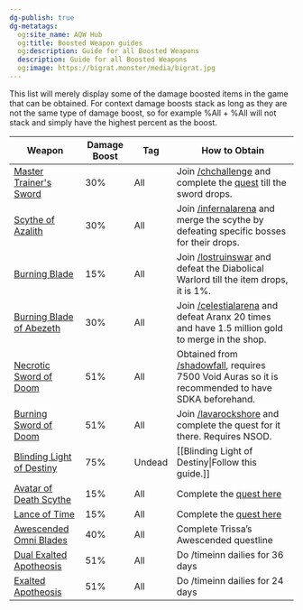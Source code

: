 ```yaml
---
dg-publish: true
dg-metatags:
  og:site_name: AQW Hub
  og:title: Boosted Weapon guides
  og:description: Guide for all Boosted Weapons
  description: Guide for all Boosted Weapons
  og:image: https://bigrat.monster/media/bigrat.jpg
---
```

This list will merely display some of the damage boosted items in the game that can be obtained. For context damage boosts stack as long as they are not the same type of damage boost, so for example %All + %All will not stack and simply have the highest percent as the boost.

| Weapon                                                                                | Damage Boost | Tag    | How to Obtain                                                                                                                                                 |
| ------------------------------------------------------------------------------------- | ------------ | ------ | ------------------------------------------------------------------------------------------------------------------------------------------------------------- |
| [Master Trainer's Sword](http://aqwwiki.wikidot.com/master-trainer-s-sword)           | 30%          | All    | Join [/chchallenge](http://aqwwiki.wikidot.com/class-hall-challenge) and complete the [quest](http://aqwwiki.wikidot.com/psiae-s-quest) till the sword drops. |
| [Scythe of Azalith](http://aqwwiki.wikidot.com/scythe-of-azalith)                     | 30%          | All    | Join [/infernalarena](http://aqwwiki.wikidot.com/infernal-arena) and merge the scythe by defeating specific bosses for their drops.                           |
| [Burning Blade](http://aqwwiki.wikidot.com/burning-blade-2)                           | 15%          | All    | Join [/lostruinswar](http://aqwwiki.wikidot.com/lost-ruins-war) and defeat the Diabolical Warlord till the item drops, it is 1%.                              |
| [Burning Blade of Abezeth](http://aqwwiki.wikidot.com/burning-blade-of-abezeth)       | 30%          | All    | Join [/celestialarena](http://aqwwiki.wikidot.com/celestial-arena) and defeat Aranx 20 times and have 1.5 million gold to merge in the shop.                  |
| [Necrotic Sword of Doom](http://aqwwiki.wikidot.com/necrotic-sword-of-doom-sword)     | 51%          | All    | Obtained from [/shadowfall](http://aqwwiki.wikidot.com/shadowfall), requires 7500 Void Auras so it is recommended to have SDKA beforehand.                    |
| [Burning Sword of Doom](http://aqwwiki.wikidot.com/burning-sword-of-doom)             | 51%          | All    | Join [/lavarockshore](http://aqwwiki.wikidot.com/lavarock-shore) and complete the quest for it there. Requires NSOD.                                          |
| [Blinding Light of Destiny](http://aqwwiki.wikidot.com/blinding-light-of-destiny-axe) | 75%          | Undead | [[Blinding Light of Destiny\|Follow this guide.]]                                                                                                             |
| [Avatar of Death Scythe](http://aqwwiki.wikidot.com/avatar-of-death-s-scythe)         | 15%          | All    | Complete the [quest here](http://aqwwiki.wikidot.com/aranx-s-quests#4)                                                                                        |
| [Lance of Time](http://aqwwiki.wikidot.com/lance-of-time)                             | 15%          | All    | Complete the [quest here](http://aqwwiki.wikidot.com/aranx-s-quests#4)                                                                                        |
| [Awescended Omni Blades](http://aqwwiki.wikidot.com/awescended-omni-armblades)        | 40%          | All    | Complete Trissa’s Awescended questline                                                                                                                        |
| [Dual Exalted Apotheosis](http://aqwwiki.wikidot.com/dual-exalted-apotheosis)         | 51%          | All    | Do /timeinn dailies for 36 days                                                                                                                               |
| [Exalted Apotheosis](http://aqwwiki.wikidot.com/exalted-apotheosis)                   | 51%          | All    | Do /timeinn dailies for 24 days                                                                                                                               |
